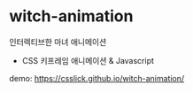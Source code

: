 # witch-animation
인터렉티브한 마녀 애니메이션

- CSS 키프레임 애니메이션 & Javascript

demo: https://csslick.github.io/witch-animation/
